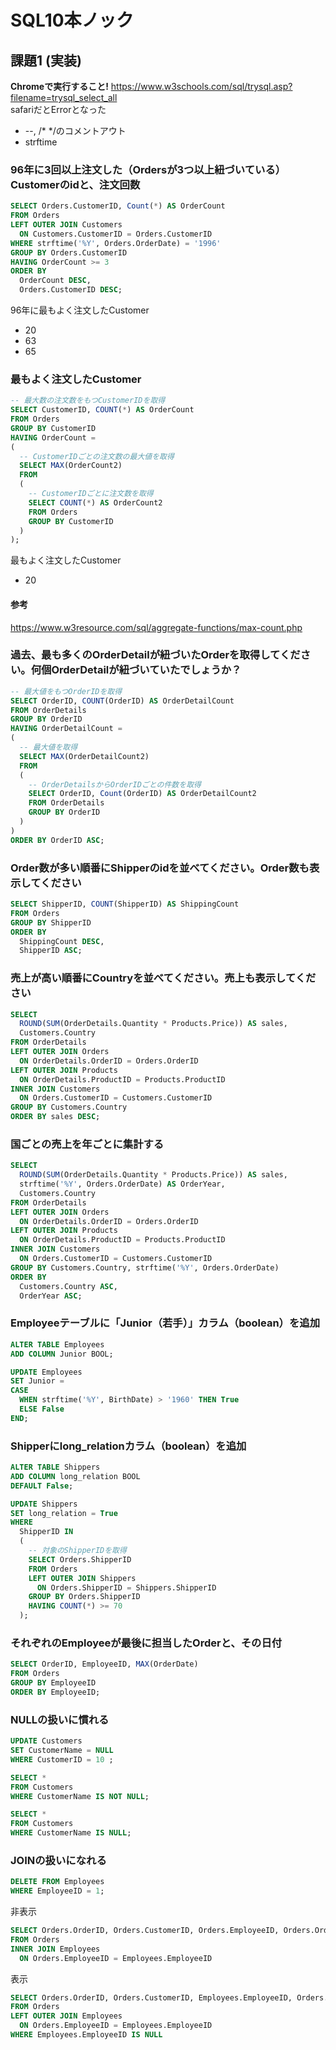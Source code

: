 # SQL10本ノック

## 課題1 (実装)

**Chromeで実行すること!**
<https://www.w3schools.com/sql/trysql.asp?filename=trysql_select_all>  
safariだとErrorとなった

- --, /\* \*/のコメントアウト
- strftime

### 96年に3回以上注文した（Ordersが3つ以上紐づいている）Customerのidと、注文回数

``` sql
SELECT Orders.CustomerID, Count(*) AS OrderCount 
FROM Orders 
LEFT OUTER JOIN Customers 
  ON Customers.CustomerID = Orders.CustomerID
WHERE strftime('%Y', Orders.OrderDate) = '1996'
GROUP BY Orders.CustomerID 
HAVING OrderCount >= 3 
ORDER BY 
  OrderCount DESC,
  Orders.CustomerID DESC;
```

96年に最もよく注文したCustomer  

- 20
- 63
- 65

### 最もよく注文したCustomer

``` sql
-- 最大数の注文数をもつCustomerIDを取得
SELECT CustomerID, COUNT(*) AS OrderCount
FROM Orders 
GROUP BY CustomerID
HAVING OrderCount = 
(
  -- CustomerIDごとの注文数の最大値を取得
  SELECT MAX(OrderCount2) 
  FROM 
  (
    -- CustomerIDごとに注文数を取得
    SELECT COUNT(*) AS OrderCount2
    FROM Orders 
    GROUP BY CustomerID
  )
);
```

最もよく注文したCustomer

- 20

#### 参考

<https://www.w3resource.com/sql/aggregate-functions/max-count.php>

### 過去、最も多くのOrderDetailが紐づいたOrderを取得してください。何個OrderDetailが紐づいていたでしょうか？

``` sql
-- 最大値をもつOrderIDを取得
SELECT OrderID, COUNT(OrderID) AS OrderDetailCount 
FROM OrderDetails 
GROUP BY OrderID 
HAVING OrderDetailCount = 
(
  -- 最大値を取得
  SELECT MAX(OrderDetailCount2) 
  FROM 
  (
    -- OrderDetailsからOrderIDごとの件数を取得
    SELECT OrderID, Count(OrderID) AS OrderDetailCount2 
    FROM OrderDetails 
    GROUP BY OrderID 
  )
)
ORDER BY OrderID ASC;
```

### Order数が多い順番にShipperのidを並べてください。Order数も表示してください

``` sql
SELECT ShipperID, COUNT(ShipperID) AS ShippingCount 
FROM Orders 
GROUP BY ShipperID 
ORDER BY 
  ShippingCount DESC,  
  ShipperID ASC;
```

### 売上が高い順番にCountryを並べてください。売上も表示してください

``` sql
SELECT 
  ROUND(SUM(OrderDetails.Quantity * Products.Price)) AS sales, 
  Customers.Country 
FROM OrderDetails 
LEFT OUTER JOIN Orders 
  ON OrderDetails.OrderID = Orders.OrderID 
LEFT OUTER JOIN Products 
  ON OrderDetails.ProductID = Products.ProductID 
INNER JOIN Customers 
  ON Orders.CustomerID = Customers.CustomerID 
GROUP BY Customers.Country
ORDER BY sales DESC;
```

### 国ごとの売上を年ごとに集計する

``` sql
SELECT 
  ROUND(SUM(OrderDetails.Quantity * Products.Price)) AS sales, 
  strftime('%Y', Orders.OrderDate) AS OrderYear,
  Customers.Country 
FROM OrderDetails 
LEFT OUTER JOIN Orders 
  ON OrderDetails.OrderID = Orders.OrderID 
LEFT OUTER JOIN Products 
  ON OrderDetails.ProductID = Products.ProductID 
INNER JOIN Customers 
  ON Orders.CustomerID = Customers.CustomerID 
GROUP BY Customers.Country, strftime('%Y', Orders.OrderDate)
ORDER BY 
  Customers.Country ASC, 
  OrderYear ASC;
```

### Employeeテーブルに「Junior（若手）」カラム（boolean）を追加

``` sql
ALTER TABLE Employees 
ADD COLUMN Junior BOOL;
```

``` sql
UPDATE Employees 
SET Junior = 
CASE 
  WHEN strftime('%Y', BirthDate) > '1960' THEN True 
  ELSE False 
END;
```

### Shipperにlong_relationカラム（boolean）を追加

``` sql
ALTER TABLE Shippers 
ADD COLUMN long_relation BOOL 
DEFAULT False;
```

``` sql
UPDATE Shippers 
SET long_relation = True 
WHERE 
  ShipperID IN 
  (
    -- 対象のShipperIDを取得
    SELECT Orders.ShipperID 
    FROM Orders 
    LEFT OUTER JOIN Shippers 
      ON Orders.ShipperID = Shippers.ShipperID 
    GROUP BY Orders.ShipperID 
    HAVING COUNT(*) >= 70
  );
```

### それぞれのEmployeeが最後に担当したOrderと、その日付

``` sql
SELECT OrderID, EmployeeID, MAX(OrderDate)
FROM Orders 
GROUP BY EmployeeID 
ORDER BY EmployeeID;
```

### NULLの扱いに慣れる

``` sql
UPDATE Customers 
SET CustomerName = NULL 
WHERE CustomerID = 10 ;
```

``` sql
SELECT * 
FROM Customers 
WHERE CustomerName IS NOT NULL;
```

``` sql
SELECT * 
FROM Customers 
WHERE CustomerName IS NULL;
```

### JOINの扱いになれる

``` sql
DELETE FROM Employees 
WHERE EmployeeID = 1;
```

非表示

``` sql
SELECT Orders.OrderID, Orders.CustomerID, Orders.EmployeeID, Orders.OrderDate 
FROM Orders 
INNER JOIN Employees 
  ON Orders.EmployeeID = Employees.EmployeeID
```

表示

``` sql
SELECT Orders.OrderID, Orders.CustomerID, Employees.EmployeeID, Orders.OrderDate
FROM Orders 
LEFT OUTER JOIN Employees 
  ON Orders.EmployeeID = Employees.EmployeeID
WHERE Employees.EmployeeID IS NULL
```
